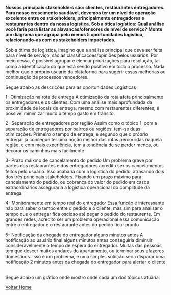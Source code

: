 **Nossos principais stakeholders são: clientes, restaurantes entregadores. Para nosso crescimento saudável, devemos ter um nível de operação excelente entre os stakeholders, principalmente entregadores e restaurantes dentro da nossa logística. Sob a ótica logística: Qual análise você faria para listar as alavancas/ofensores de nível de serviço? Monte um diagrama que agrupa pelo menos 5 oportunidades logística, relacionando-as com os stakeholders impactados.** &nbsp;

Sob a ótima de logística, imagino que a análise principal que deva ser feita para nível de serviço, são as classificações/opiniões pelos usuários. Por meio dessa, é possível agrupar e elencar priorizações para resolução, tal como a identificação do que está sendo positivo em todo o processo. Nada melhor que o próprio usuário da plataforma para sugerir essas melhorias ou continuação de processos vencedores. &nbsp;

Segue abaixo as descrições para as oportunidades Logísticas &nbsp;

1- Otimização na rota de entrega
	A otimização da rota afeta principalmente os entregadores e os clientes. Com uma análise mais aprofundada da proximidade de locais de entrega, mesmo com restaurentes diferentes, é possível minimizar muito o tempo gasto em trânsito. &nbsp;
	
2- Separação de entregadores por região
	Assim como o tópico 1, com a separação de entregadores por bairros ou regiões, tem-se duas otimizações. Primeiro o tempo de entrega, e segundo que o próprio entregar já consegue ter uma noção melhor das rotas percorridas naquela região, e com mais experiência, tem a tendência de se perder menos, ou decorar os caminhos mais facilmente &nbsp;
	
3- Prazo máixmo de cancelamento do pedido
	Um problema grave por partes dos restaurantes e dos entregadores acredito ser os cancelamentos feitos pelo usuário. Isso acabaria com a logística do pedido, atrasando dois dos três principais stakeholders. Fixando um prazo máximo para cancelamento do pedido, ou cobrança do valor do pedido em casos extraordinários asseguraria a logistica operacional do complitude da entrega &nbsp;
	
4- Monitoramente em tempo real do entregador
	Essa função é interessante não para saber o tempo entre o pedido e o cliente, mas sim para analisar o tempo que o entregar fica oscioso até pegar o pedido do restaurente. Em grandes redes, acredito ser um problema operacional essa comunicação entre o entregador e o restaurante antes do pedido ficar pronto &nbsp;
	
5- Notificação da chegada do entregador alguns minutos antes
	A notificação ao usuário final alguns minutos antes conseguiria diminuir consideravelmente o tempo de espera do entregador. Muitas das pessoas tem que descer muitos andares do apartamento, ou terminar seus afazeres domésticos. Isso é um problema, e uma simples solução seria disparar uma notificação 2 minutos antes da chegada do entregador para alertar o cliente &nbsp;

Segue abaixo um gráfico onde mostro onde cada um dos tópicos atuaria: &nbsp;

[Voltar Home](README.md)